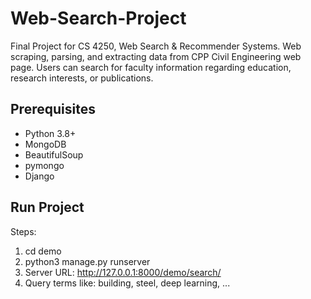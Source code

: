 # Web-Search-Project
Final Project for CS 4250, Web Search &amp; Recommender Systems. Web scraping, parsing, and extracting data from CPP Civil Engineering web page. Users can search for faculty information regarding education, research interests, or publications. 

## Prerequisites
- Python 3.8+
- MongoDB
- BeautifulSoup
- pymongo
- Django

## Run Project
Steps:
1. cd demo
3. python3 manage.py runserver
4. Server URL: http://127.0.0.1:8000/demo/search/
5. Query terms like: building, steel, deep learning, ...
